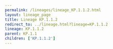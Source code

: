 ```yaml
---
permalink: /lineages/lineage_KP.1.1.2.html
layout: lineage_page
title: Lineage KP.1.1.2
redirect_to: ../lineage.html?lineage=KP.1.1.2
lineage: KP.1.1.2
parent: KP.1.1
children: ['KP.1.1.2']
---
```

